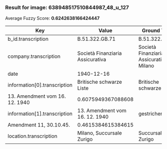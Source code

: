 ### Result for image: 638948517510844987_48_u_127
Average Fuzzy Score: **0.6242638166424447**
<small>

| Key | Value | Ground Truth | Score |
| --- | --- | --- | --- |
| b_id.transcription | B.51.322.GB.71 | B.51.322.GB.71. | 0.9655172413793103 |
| company.transcription | Società Finanziaria Assicurativa | Società Finanziaria Assicurativa Milano | 0.9014084507042255 |
| date | 1940-12-16 |  | 0.0 |
| information[0].transcription | Britische schwarze Liste | Britische schwarze Liste
13. Amendment vom 16. 12. 1940 | 0.6075949367088608 |
| information[1].transcription | 13. Amendment vom 16. 12. 1940 | gestrichen:
Amendment 11, 30.10.45. | 0.4615384615384615 |
| location.transcription | Milano, Succursale Zurigo | Succursale Zurigo | 0.8095238095238095 |

</small>
